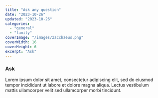 ```yaml
---
title: "Ask any question"
date: "2023-10-26"
updated: "2023-10-26"
categories:
  - "general"
  - "family"
coverImage: "/images/zacchaeus.png"
coverWidth: 16
coverHeight: 6
excerpt: "Ask"
---
```

### Ask
Lorem ipsum dolor sit amet, consectetur adipiscing elit, sed do eiusmod tempor 
incididunt ut labore et dolore magna aliqua. Lectus vestibulum mattis 
ullamcorper velit sed ullamcorper morbi tincidunt.

